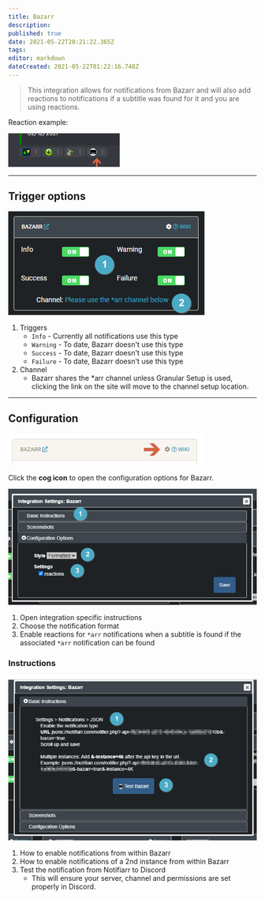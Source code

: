 ```yaml
---
title: Bazarr
description: 
published: true
date: 2021-05-22T20:21:22.365Z
tags: 
editor: markdown
dateCreated: 2021-05-22T01:22:16.748Z
---
```


> This integration allows for notifications from Bazarr and will also add reactions to notifications if a subtitle was found for it and you are using reactions.

Reaction example:

![reaction.png](/bazarr/reaction.png)

---

## Trigger options

![triggers-channels.png](/bazarr/triggers-channels.png)

1. Triggers
    - `Info` - Currently all notifications use this type
    - `Warning` - To date, Bazarr doesn't use this type
    - `Success` - To date, Bazarr doesn't use this type
    - `Failure` - To date, Bazarr doesn't use this type
1. Channel
    - Bazarr shares the *arr channel unless Granular Setup is used, clicking the link on the site will move to the channel setup location.

---

## Configuration

![open-configuration.png](/bazarr/open-configuration.png)

Click the **cog icon** to open the configuration options for Bazarr.

![configuration.png](/bazarr/configuration.png)

1. Open integration specific instructions
1. Choose the notification format
1. Enable reactions for `*arr` notifications when a subtitle is found if the associated `*arr` notification can be found

### Instructions

![instructions.png](/bazarr/instructions.png)

1. How to enable notifications from within Bazarr
1. How to enable notifications of a 2nd instance from within Bazarr
1. Test the notification from Notifiarr to Discord
    - This will ensure your server, channel and permissions are set properly in Discord.
